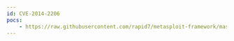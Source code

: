 ```yaml
---
id: CVE-2014-2206
pocs:
    - https://raw.githubusercontent.com/rapid7/metasploit-framework/master/modules/exploits/windows/browser/getgodm_http_response_bof.rb
---
```

